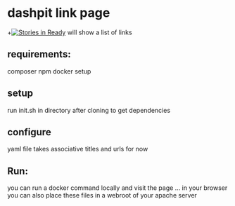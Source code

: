 # dashpit link page
 +[![Stories in Ready](https://badge.waffle.io/discipolo/dashpit.png?label=ready&title=Ready)](https://waffle.io/discipolo/dashpit)
will show a list of links

## requirements:
composer
npm
docker setup

## setup
run init.sh in directory after cloning to get dependencies

## configure
yaml file takes associative titles and urls for now

## Run:
you can run a docker command locally and visit the page ... in your browser
you can also place these files in a webroot of your apache server

